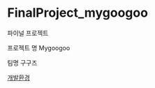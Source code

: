 # FinalProject_mygoogoo


<p>파이널 프로젝트</p>
<p>프로젝트 명 Mygoogoo</p>
<p>팀명 구구즈</p>

<p>
  <a href="https://hahaeun.tistory.com/39" rel="nofollow">개발환경</a>
</p>
